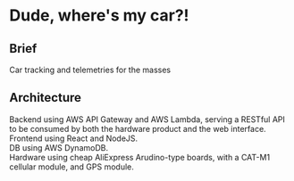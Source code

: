 # Dude, where's my car?!
## Brief
Car tracking and telemetries for the masses

## Architecture
Backend using AWS API Gateway and AWS Lambda, serving a RESTful API to be consumed by both the hardware product and the web interface.  
Frontend using React and NodeJS.  
DB using AWS DynamoDB.  
Hardware using cheap AliExpress Arudino-type boards, with a CAT-M1 cellular module, and GPS module.  
